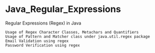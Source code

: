 # Java_Regular_Expressions
Regular Expressions (Regex) in Java

    Usage of Regex Character Classes, Metachars and Quantifiers
    Usage of Pattern and Matcher class under java.util.regex package
    Email Validation using regex
    Password Verification using regex
